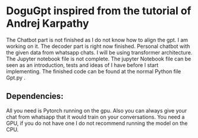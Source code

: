 # DoguGpt inspired from the tutorial of Andrej Karpathy
The Chatbot part is not finished as I do not know how to align the gpt. I am working on it. The decoder part is right now finished.
Personal chatbot with the given data from whatsapp chats. I will be using transformer architecture. The Jupyter notebook file is not complete. The jupyter Notebook file can be seen as an introduction, tests and ideas of I have before I start implementing. The finished code can be found at the normal Python file Gpt.py . 
## Dependencies:
All you need is Pytorch running on the gpu. Also you can always give your chat from whatsapp that it would train on your conversations. You need a GPU, if you do not have one I do not recommend running the model on the CPU.
